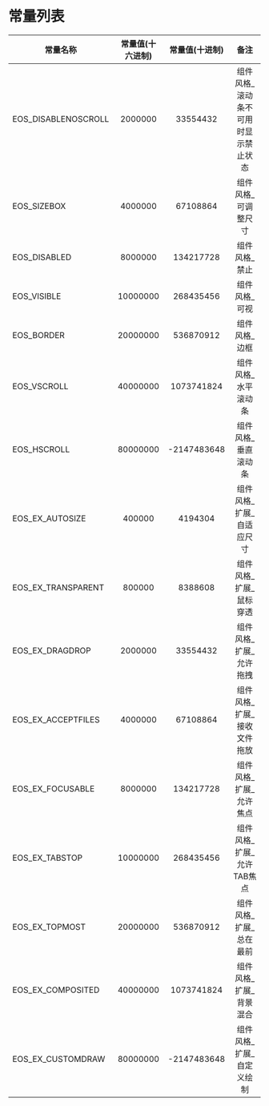 # 常量列表
| 常量名称            | 常量值(十六进制) | 常量值(十进制) |                备注                 |
| ------------------- | :--------------: | :------------: | :---------------------------------: |
| EOS_DISABLENOSCROLL |     2000000      |    33554432    | 组件风格_滚动条不可用时显示禁止状态 |
| EOS_SIZEBOX         |     4000000      |    67108864    |         组件风格_可调整尺寸         |
| EOS_DISABLED        |     8000000      |   134217728    |            组件风格_禁止            |
| EOS_VISIBLE         |     10000000     |   268435456    |            组件风格_可视            |
| EOS_BORDER          |     20000000     |   536870912    |            组件风格_边框            |
| EOS_VSCROLL         |     40000000     |   1073741824   |         组件风格_水平滚动条         |
| EOS_HSCROLL         |     80000000     |  -2147483648   |         组件风格_垂直滚动条         |
| EOS_EX_AUTOSIZE     |      400000      |    4194304     |      组件风格_扩展_自适应尺寸       |
| EOS_EX_TRANSPARENT  |      800000      |    8388608     |       组件风格_扩展_鼠标穿透        |
| EOS_EX_DRAGDROP     |     2000000      |    33554432    |       组件风格_扩展_允许拖拽        |
| EOS_EX_ACCEPTFILES  |     4000000      |    67108864    |     组件风格_扩展_接收文件拖放      |
| EOS_EX_FOCUSABLE    |     8000000      |   134217728    |       组件风格_扩展_允许焦点        |
| EOS_EX_TABSTOP      |     10000000     |   268435456    |      组件风格_扩展_允许TAB焦点      |
| EOS_EX_TOPMOST      |     20000000     |   536870912    |       组件风格_扩展_总在最前        |
| EOS_EX_COMPOSITED   |     40000000     |   1073741824   |       组件风格_扩展_背景混合        |
| EOS_EX_CUSTOMDRAW   |     80000000     |  -2147483648   |      组件风格_扩展_自定义绘制       |

